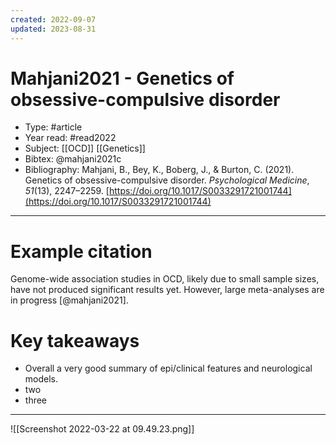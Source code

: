 ```yaml
---
created: 2022-09-07
updated: 2023-08-31
---
```

# Mahjani2021 - Genetics of obsessive-compulsive disorder

* Type: #article
* Year read: #read2022
* Subject: [[OCD]] [[Genetics]]
* Bibtex: @mahjani2021c
* Bibliography: Mahjani, B., Bey, K., Boberg, J., & Burton, C. (2021). Genetics of obsessive-compulsive disorder. _Psychological Medicine_, _51_(13), 2247–2259. [https://doi.org/10.1017/S0033291721001744](https://doi.org/10.1017/S0033291721001744)
---
# Example citation

Genome-wide association studies in OCD, likely due to small sample sizes, have not produced significant results yet. However, large meta-analyses are in progress [@mahjani2021].

# Key takeaways
* Overall a very good summary of epi/clinical features and neurological models.
* two
* three

---


![[Screenshot 2022-03-22 at 09.49.23.png]]